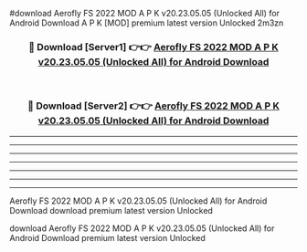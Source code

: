 #download Aerofly FS 2022 MOD A P K v20.23.05.05 (Unlocked All) for Android Download A P K [MOD] premium latest version Unlocked 2m3zn 



<div align="center">
<h3>🔴 Download [Server1] 👉👉 <a href="https://apkdownload-94cd0.web.app/">Aerofly FS 2022 MOD A P K v20.23.05.05 (Unlocked All) for Android Download</a></h3><br>

<h3>🔴 Download [Server2] 👉👉 <a href="https://apkdownload-94cd0.web.app/">Aerofly FS 2022 MOD A P K v20.23.05.05 (Unlocked All) for Android Download</a></h3>
</div>





----------------------------------------------------------

----------------------------------------------------------

----------------------------------------------------------

----------------------------------------------------------

----------------------------------------------------------

----------------------------------------------------------

----------------------------------------------------------

Aerofly FS 2022 MOD A P K v20.23.05.05 (Unlocked All) for Android Download download premium latest version Unlocked

download Aerofly FS 2022 MOD A P K v20.23.05.05 (Unlocked All) for Android Download premium latest version Unlocked

